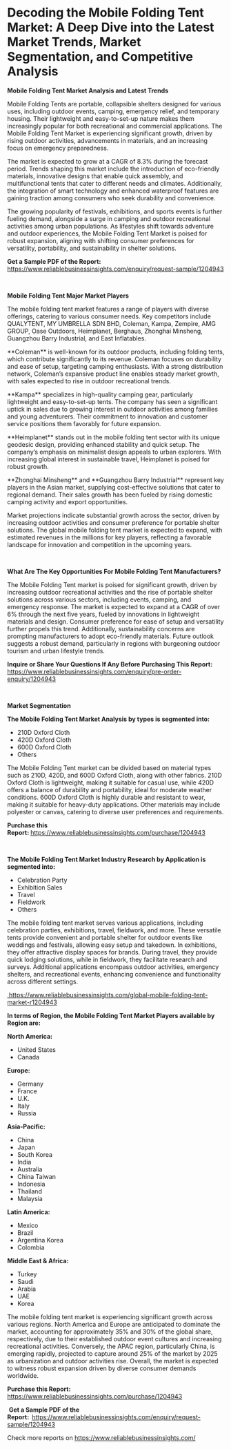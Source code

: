 <p><h1>Decoding the Mobile Folding Tent Market: A Deep Dive into the Latest Market Trends, Market Segmentation, and Competitive Analysis</h1></p><p><strong>Mobile Folding Tent Market Analysis and Latest Trends</strong></p>
<p><p>Mobile Folding Tents are portable, collapsible shelters designed for various uses, including outdoor events, camping, emergency relief, and temporary housing. Their lightweight and easy-to-set-up nature makes them increasingly popular for both recreational and commercial applications. The Mobile Folding Tent Market is experiencing significant growth, driven by rising outdoor activities, advancements in materials, and an increasing focus on emergency preparedness. </p><p>The market is expected to grow at a CAGR of 8.3% during the forecast period. Trends shaping this market include the introduction of eco-friendly materials, innovative designs that enable quick assembly, and multifunctional tents that cater to different needs and climates. Additionally, the integration of smart technology and enhanced waterproof features are gaining traction among consumers who seek durability and convenience. </p><p>The growing popularity of festivals, exhibitions, and sports events is further fueling demand, alongside a surge in camping and outdoor recreational activities among urban populations. As lifestyles shift towards adventure and outdoor experiences, the Mobile Folding Tent Market is poised for robust expansion, aligning with shifting consumer preferences for versatility, portability, and sustainability in shelter solutions.</p></p>
<p><strong>Get a Sample PDF of the Report:&nbsp;</strong> <a href="https://www.reliablebusinessinsights.com/enquiry/request-sample/1204943?utm_campaign=60&utm_medium=2&utm_source=Github&utm_content=ia&utm_term=31122024&utm_id=mobile-folding-tent">https://www.reliablebusinessinsights.com/enquiry/request-sample/1204943</a></p>
<p>&nbsp;</p>
<p><strong>Mobile Folding Tent Major Market Players</strong></p>
<p><p>The mobile folding tent market features a range of players with diverse offerings, catering to various consumer needs. Key competitors include QUALYTENT, MY UMBRELLA SDN BHD, Coleman, Kampa, Zempire, AMG GROUP, Oase Outdoors, Heimplanet, Berghaus, Zhonghai Minsheng, Guangzhou Barry Industrial, and East Inflatables.</p><p>**Coleman** is well-known for its outdoor products, including folding tents, which contribute significantly to its revenue. Coleman focuses on durability and ease of setup, targeting camping enthusiasts. With a strong distribution network, Coleman’s expansive product line enables steady market growth, with sales expected to rise in outdoor recreational trends.</p><p>**Kampa** specializes in high-quality camping gear, particularly lightweight and easy-to-set-up tents. The company has seen a significant uptick in sales due to growing interest in outdoor activities among families and young adventurers. Their commitment to innovation and customer service positions them favorably for future expansion.</p><p>**Heimplanet** stands out in the mobile folding tent sector with its unique geodesic design, providing enhanced stability and quick setup. The company’s emphasis on minimalist design appeals to urban explorers. With increasing global interest in sustainable travel, Heimplanet is poised for robust growth.</p><p>**Zhonghai Minsheng** and **Guangzhou Barry Industrial** represent key players in the Asian market, supplying cost-effective solutions that cater to regional demand. Their sales growth has been fueled by rising domestic camping activity and export opportunities.</p><p>Market projections indicate substantial growth across the sector, driven by increasing outdoor activities and consumer preference for portable shelter solutions. The global mobile folding tent market is expected to expand, with estimated revenues in the millions for key players, reflecting a favorable landscape for innovation and competition in the upcoming years.</p></p>
<p>&nbsp;</p>
<p><strong>What Are The Key Opportunities For Mobile Folding Tent Manufacturers?</strong></p>
<p><p>The Mobile Folding Tent market is poised for significant growth, driven by increasing outdoor recreational activities and the rise of portable shelter solutions across various sectors, including events, camping, and emergency response. The market is expected to expand at a CAGR of over 6% through the next five years, fueled by innovations in lightweight materials and design. Consumer preference for ease of setup and versatility further propels this trend. Additionally, sustainability concerns are prompting manufacturers to adopt eco-friendly materials. Future outlook suggests a robust demand, particularly in regions with burgeoning outdoor tourism and urban lifestyle trends.</p></p>
<p><strong>Inquire or Share Your Questions If Any Before Purchasing This Report:</strong> <a href="https://www.reliablebusinessinsights.com/enquiry/pre-order-enquiry/1204943?utm_campaign=60&utm_medium=2&utm_source=Github&utm_content=ia&utm_term=31122024&utm_id=mobile-folding-tent">https://www.reliablebusinessinsights.com/enquiry/pre-order-enquiry/1204943</a></p>
<p>&nbsp;</p>
<p><strong>Market Segmentation</strong></p>
<p><strong>The Mobile Folding Tent Market Analysis by types is segmented into:</strong></p>
<p><ul><li>210D Oxford Cloth</li><li>420D Oxford Cloth</li><li>600D Oxford Cloth</li><li>Others</li></ul></p>
<p><p>The Mobile Folding Tent market can be divided based on material types such as 210D, 420D, and 600D Oxford Cloth, along with other fabrics. 210D Oxford Cloth is lightweight, making it suitable for casual use, while 420D offers a balance of durability and portability, ideal for moderate weather conditions. 600D Oxford Cloth is highly durable and resistant to wear, making it suitable for heavy-duty applications. Other materials may include polyester or canvas, catering to diverse user preferences and requirements.</p></p>
<p><strong>Purchase this Report:&nbsp;</strong><a href="https://www.reliablebusinessinsights.com/purchase/1204943?utm_campaign=60&utm_medium=2&utm_source=Github&utm_content=ia&utm_term=31122024&utm_id=mobile-folding-tent">https://www.reliablebusinessinsights.com/purchase/1204943</a></p>
<p>&nbsp;</p>
<p><strong>The Mobile Folding Tent Market Industry Research by Application is segmented into:</strong></p>
<p><ul><li>Celebration Party</li><li>Exhibition Sales</li><li>Travel</li><li>Fieldwork</li><li>Others</li></ul></p>
<p><p>The mobile folding tent market serves various applications, including celebration parties, exhibitions, travel, fieldwork, and more. These versatile tents provide convenient and portable shelter for outdoor events like weddings and festivals, allowing easy setup and takedown. In exhibitions, they offer attractive display spaces for brands. During travel, they provide quick lodging solutions, while in fieldwork, they facilitate research and surveys. Additional applications encompass outdoor activities, emergency shelters, and recreational events, enhancing convenience and functionality across different settings.</p></p>
<p><a href="https://www.reliablebusinessinsights.com/global-mobile-folding-tent-market-r1204943?utm_campaign=60&utm_medium=2&utm_source=Github&utm_content=ia&utm_term=31122024&utm_id=mobile-folding-tent">&nbsp;https://www.reliablebusinessinsights.com/global-mobile-folding-tent-market-r1204943</a></p>
<p><strong>In terms of Region, the Mobile Folding Tent Market Players available by Region are:</strong></p>
<p>
    <p> <strong> North America: </strong>
        <ul>
            <li>United States</li>
            <li>Canada</li>
        </ul>
        </p> 
    <p> <strong> Europe: </strong>
        <ul>
            <li>Germany</li>
            <li>France</li>
            <li>U.K.</li>
            <li>Italy</li>
            <li>Russia</li>
        </ul>
        </p> 
    <p> <strong> Asia-Pacific: </strong>
        <ul>
            <li>China</li>
            <li>Japan</li>
            <li>South Korea</li>
            <li>India</li>
            <li>Australia</li>
            <li>China Taiwan</li>
            <li>Indonesia</li>
            <li>Thailand</li>
            <li>Malaysia</li>
        </ul>
        </p> 
    <p> <strong> Latin America: </strong>
        <ul>
            <li>Mexico</li>
            <li>Brazil</li>
            <li>Argentina Korea</li>
            <li>Colombia</li>
        </ul>
        </p> 
    <p> <strong> Middle East & Africa: </strong>
        <ul>
            <li>Turkey</li>
            <li>Saudi</li>
            <li>Arabia</li>
            <li>UAE</li>
            <li>Korea</li>
        </ul>
    </p>
    </p>
<p><p>The mobile folding tent market is experiencing significant growth across various regions. North America and Europe are anticipated to dominate the market, accounting for approximately 35% and 30% of the global share, respectively, due to their established outdoor event cultures and increasing recreational activities. Conversely, the APAC region, particularly China, is emerging rapidly, projected to capture around 25% of the market by 2025 as urbanization and outdoor activities rise. Overall, the market is expected to witness robust expansion driven by diverse consumer demands worldwide.</p></p>
<p><strong>Purchase this Report: </strong><a href="https://www.reliablebusinessinsights.com/purchase/1204943?utm_campaign=60&utm_medium=2&utm_source=Github&utm_content=ia&utm_term=31122024&utm_id=mobile-folding-tent">https://www.reliablebusinessinsights.com/purchase/1204943</a></p>
<p>&nbsp;<strong>Get a Sample PDF of the Report:&nbsp;&nbsp;</strong><a href="https://www.reliablebusinessinsights.com/enquiry/request-sample/1204943?utm_campaign=60&utm_medium=2&utm_source=Github&utm_content=ia&utm_term=31122024&utm_id=mobile-folding-tent">https://www.reliablebusinessinsights.com/enquiry/request-sample/1204943</a></p>
<p><strong></strong></p>
<p>Check more reports on <a href="https://www.reliablebusinessinsights.com/?utm_campaign=60&utm_medium=2&utm_source=Github&utm_content=ia&utm_term=31122024&utm_id=mobile-folding-tent">https://www.reliablebusinessinsights.com/</a></p>